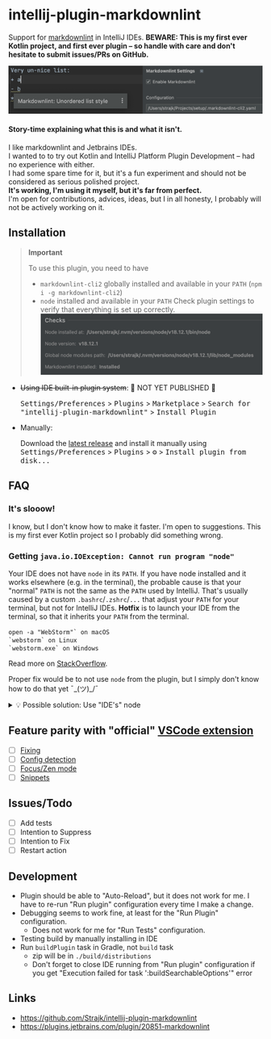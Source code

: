 # intellij-plugin-markdownlint

<!--
![Build](https://github.com/Strajk/intellij-plugin-markdownlint/workflows/Build/badge.svg)
[![Version](https://img.shields.io/jetbrains/plugin/v/PLUGIN_ID.svg)](https://plugins.jetbrains.com/plugin/PLUGIN_ID)
[![Downloads](https://img.shields.io/jetbrains/plugin/d/PLUGIN_ID.svg)](https://plugins.jetbrains.com/plugin/PLUGIN_ID)
-->

<!-- Plugin description -->
Support for [markdownlint](https://github.com/DavidAnson/markdownlint) in IntelliJ IDEs.
**BEWARE: This is my first ever Kotlin project, and first ever plugin – so handle with care and don't hesitate to submit issues/PRs on GitHub.**
<!-- Plugin description end -->

![Screenshot](screenshot.png)

#### Story-time explaining what this is and what it isn't.

I like markdownlint and Jetbrains IDEs.  
I wanted to to try out Kotlin and IntelliJ Platform Plugin Development – had no experience with either.  
I had some spare time for it, but it's a fun experiment and should not be considered as serious polished project.  
**It's working, I'm using it myself, but it's far from perfect.**  
I'm open for contributions, advices, ideas, but I in all honesty, I probably will not be actively working on it.


## Installation

> **Important**
>
> To use this plugin, you need to have
> * `markdownlint-cli2` globally installed and available in your `PATH` (`npm i -g markdownlint-cli2`)
> * `node` installed and available in your `PATH`
> Check plugin settings to verify that everything is set up correctly.
> ![](./screenshot-checks.png)

- ~~Using IDE built-in plugin system~~: 🚫 NOT YET PUBLISHED 🚫
  
  <kbd>Settings/Preferences</kbd> > <kbd>Plugins</kbd> > <kbd>Marketplace</kbd> > <kbd>Search for "intellij-plugin-markdownlint"</kbd> >
  <kbd>Install Plugin</kbd>
  
- Manually:

  Download the [latest release](https://github.com/Strajk/intellij-plugin-markdownlint/releases/latest) and install it manually using
  <kbd>Settings/Preferences</kbd> > <kbd>Plugins</kbd> > <kbd>⚙️</kbd> > <kbd>Install plugin from disk...</kbd>


## FAQ

### It's slooow!

I know, but I don't know how to make it faster. I'm open to suggestions. This is my first ever Kotlin project so I probably did something wrong.

### Getting `java.io.IOException: Cannot run program "node"`

Your IDE does not have `node` in its `PATH`. 
If you have node installed and it works elsewhere (e.g. in the terminal), 
the probable cause is that your "normal" `PATH` is not the same as the `PATH` used by IntelliJ.
That's usually caused by a custom `.bashrc`/`.zshrc`/`...` that adjust your `PATH` for your terminal, but not for IntelliJ IDEs.
**Hotfix** is to launch your IDE from the terminal, so that it inherits your `PATH` from the terminal.
```
open -a "WebStorm"` on macOS
`webstorm` on Linux
`webstorm.exe` on Windows
```
Read more on [StackOverflow](https://stackoverflow.com/questions/15201763/intellij-does-not-recognize-path-variable).

Proper fix would be to not use `node` from the plugin, but I simply don't know how to do that yet ¯\_(ツ)_/¯

<details>
<summary>💡 Possible solution: Use "IDE's" node</summary>

Maybe rather than depending on system `node`, we could:

- specify `NodeJs` in `platformPlugins` in `gradle.properties` to require Node
- use `NodeJsInterpreter`
- StLint seems to work that way, maybe we can take inspiration from there

</details>

## Feature parity with "official" [VSCode extension](https://github.com/DavidAnson/vscode-markdownlint)

- [ ] [Fixing](https://github.com/DavidAnson/vscode-markdownlint#fix)
- [ ] [Config detection](https://github.com/DavidAnson/vscode-markdownlint#markdownlintconfig)
- [ ] [Focus/Zen mode](https://github.com/DavidAnson/vscode-markdownlint#markdownlintfocusmode)
- [ ] [Snippets](https://github.com/DavidAnson/vscode-markdownlint#snippets)

## Issues/Todo

- [ ] Add tests
- [ ] Intention to Suppress
- [ ] Intention to Fix
- [ ] Restart action

## Development

- Plugin should be able to "Auto-Reload", but it does not work for me. I have to re-run "Run plugin" configuration every time I make a change.
- Debugging seems to work fine, at least for the "Run Plugin" configuration.
  - Does not work for me for "Run Tests" configuration. 
- Testing build by manually installing in IDE
- Run `buildPlugin` task in Gradle, not `build` task
  - zip will be in `./build/distributions` 
  - Don't forget to close IDE running from "Run plugin" configuration if you get "Execution failed for task ':buildSearchableOptions'" error

## Links

- https://github.com/Strajk/intellij-plugin-markdownlint
- https://plugins.jetbrains.com/plugin/20851-markdownlint
